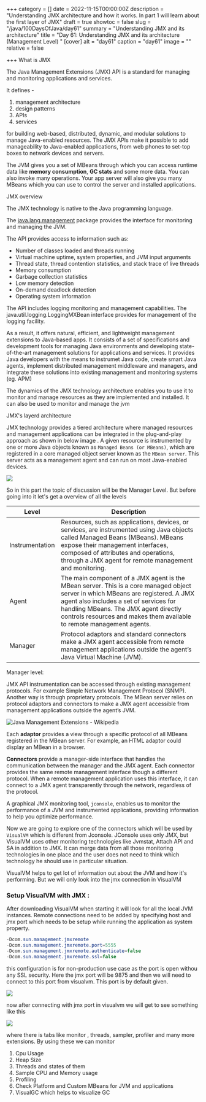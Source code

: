 +++
category = []
date = 2022-11-15T00:00:00Z
description = "Understanding JMX architecture and how it works. In part 1 will learn about the first layer of JMX"
draft = true
showtoc = false
slug = "/java/100DaysOfJava/day61"
summary = "Understanding JMX and its architecture"
title = "Day 61: Understanding JMX and its architecture (Management Level) "
[cover]
alt = "day61"
caption = "day61"
image = ""
relative = false

+++
What is JMX

The Java Management Extensions (JMX) API is a standard for managing and monitoring applications and services.

It defines -

1. management architecture
2. design patterns
3. APIs
4. services

for building web-based, distributed, dynamic, and modular solutions to manage Java-enabled resources. The JMX APIs make it possible to add manageability to Java-enabled applications, from web phones to set-top boxes to network devices and servers.

The JVM gives you a set of MBeans through which you can access runtime data like **memory consumption**, **GC stats** and some more data. You can also invoke many operations. Your app server will also give you many MBeans which you can use to control the server and installed applications.

JMX overview

The JMX technology is native to the Java programming language.

The [java.lang.management](https://docs.oracle.com/javase/1.5.0/docs/api/java/lang/management/package-summary.html) package provides the interface for monitoring and managing the JVM.

The API provides access to information such as:

* Number of classes loaded and threads running
* Virtual machine uptime, system properties, and JVM input arguments
* Thread state, thread contention statistics, and stack trace of live threads
* Memory consumption
* Garbage collection statistics
* Low memory detection
* On-demand deadlock detection
* Operating system information

The API includes logging monitoring and management capabilities. The java.util.logging.LoggingMXBean interface provides for management of the logging facility.

As a result, it offers natural, efficient, and lightweight management extensions to Java-based apps. It consists of a set of specifications and development tools for managing Java environments and developing state-of-the-art management solutions for applications and services. It provides Java developers with the means to instrumet Java code, create smart Java agents, implement distributed management middleware and managers, and integrate these solutions into existing management and monitoring systems (eg. APM)

The dynamics of the JMX technology architecture enables you to use it to monitor and manage resources as they are implemented and installed. It can also be used to monitor and manage the jvm

JMX's layerd architecture

JMX technology provides a tiered architecture where managed resources and management applications can be integrated in the plug-and-play approach as shown in below image . A given resource is instrumented by one or more Java objects known as `Managed Beans (or MBeans)`, which are registered in a core managed object server known as the `MBean server`. This server acts as a management agent and can run on most Java-enabled devices.

![](https://web.archive.org/web/20120609111042im_/http://java.sun.com/developer/technicalArticles/J2SE/fig1.gif)

So in this part the topic of discussion will be the Manager Level. But before going into it let's get a overview of all the levels

| Level | Description |
| --- | --- |
| Instrumentation | Resources, such as applications, devices, or services, are instrumented using Java objects called Managed Beans (MBeans). MBeans expose their management interfaces, composed of attributes and operations, through a JMX agent for remote management and monitoring. |
| Agent | The main component of a JMX agent is the MBean server. This is a core managed object server in which MBeans are registered. A JMX agent also includes a set of services for handling MBeans. The JMX agent directly controls resources and makes them available to remote management agents. |
| Manager | Protocol adaptors and standard connectors make a JMX agent accessible from remote management applications outside the agent’s Java Virtual Machine (JVM). |

Manager level:

JMX API instrumentation can be accessed through existing management protocols. For example Simple Network Management Protocol (SNMP). Another way is through proprietary protocols. The MBean server relies on protocol adaptors and connectors to make a JMX agent accessible from management applications outside the agent’s JVM.

![Java Management Extensions - Wikipedia](https://upload.wikimedia.org/wikipedia/commons/thumb/2/29/JMX_Architecture.svg/400px-JMX_Architecture.svg.png)

Each **adaptor** provides a view through a specific protocol of all MBeans registered in the MBean server. For example, an HTML adaptor could display an MBean in a browser.

**Connectors** provide a manager-side interface that handles the communication between the manager and the JMX agent. Each connector provides the same remote management interface though a different protocol. When a remote management application uses this interface, it can connect to a JMX agent transparently through the network, regardless of the protocol.

A graphical JMX monitoring tool, `jconsole`, enables us to monitor the performance of a JVM and instrumented applications, providing information to help you optimize performance.

Now we are going to explore one of the connectors which will be used by `VisualVM` which is different from Jconsole. JConsole uses only JMX, but VisualVM uses other monitoring technologies like Jvmstat, Attach API and SA in addition to JMX. It can merge data from all those monitoring technologies in one place and the user does not need to think which technology he should use in particular situation.

VisualVM helps to get lot of information out about the JVM and how it's performing. But we will only look into the jmx connection in VisualVM

### Setup VisualVM with JMX :

After downloading VisualVM when starting it will look for all the local JVM instances. Remote connections need to be added by specifying host and jmx port which needs to be setup while running the application as system property.

```java
-Dcom.sun.management.jmxremote
-Dcom.sun.management.jmxremote.port=5555
-Dcom.sun.management.jmxremote.authenticate=false
-Dcom.sun.management.jmxremote.ssl=false
```

this configuration is for non-production use case as the port is open withou any SSL security. Here the jmx port will be 9875 and then we will need to connect to this port from visualvm. This port is by default given.

![](file:///home/mohibul/Pictures/Screenshots/Screenshot%20from%202022-11-25%2007-22-24.png)

now after connecting with jmx port in visualvm we will get to see something like this

![](file:///home/mohibul/Pictures/Screenshots/Screenshot%20from%202022-11-25%2007-28-12.png)

where there is tabs like monitor , threads, sampler, profiler and many more extensions. By using these we can monitor 

1. Cpu Usage 
2. Heap Size
3. Threads and states of them
4. Sample CPU and Memory usage
5. Profiling
6. Check Platform and Custom MBeans for JVM and applications
7. VisualGC which helps to visualize GC
